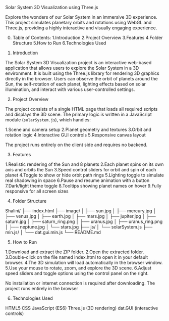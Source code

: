 Solar System 3D Visualization using Three.js

Explore the wonders of our Solar System in an immersive 3D experience.
This project simulates planetary orbits and rotations using WebGL and Three.js, providing a highly interactive and visually engaging experience.


0. Table of Contents:
1.Introduction
2.Project Overview
3.Features
4.Folder Structure
5.How to Run
6.Technologies Used


1. Introduction

The Solar System 3D Visualization project is an interactive web-based application that allows users to explore the Solar System in a 3D environment. It is built using the Three.js library for rendering 3D graphics directly in the browser.
Users can observe the orbit of planets around the Sun, the self-rotation of each planet, lighting effects based on solar illumination, and interact with various user-controlled settings.


2. Project Overview

The project consists of a single HTML page that loads all required scripts and displays the 3D scene. The primary logic is written in a JavaScript module (`solarSystem.js`), which handles:

1.Scene and camera setup
2.Planet geometry and textures
3.Orbit and rotation logic
4.Interactive GUI controls
5.Responsive canvas layout

The project runs entirely on the client side and requires no backend.

3. Features

1.Realistic rendering of the Sun and 8 planets
2.Each planet spins on its own axis and orbits the Sun
3.Speed control sliders for orbit and spin of each planet
4.Toggle to show or hide orbit path rings
5.Lighting toggle to simulate real shadowing in space
6.Pause and resume animation with a button
7.Dark/light theme toggle
8.Tooltips showing planet names on hover
9.Fully responsive for all screen sizes


4. Folder Structure

Shalini/
├── index.html
├── image/
│   ├── sun.jpg
│   ├── mercury.jpg
│   ├── venus.jpg
│   ├── earth.jpg
│   ├── mars.jpg
│   ├── jupiter.jpg
│   ├── saturn.jpg
│   ├── saturn\_ring.png
│   ├── uranus.jpg
│   ├── uranus\_ring.png
│   ├── neptune.jpg
│   └── stars.jpg
├── js/
│   └── solarSystem.js
├── min.js/
│   └── dat.gui.min.js
└── README.md


5. How to Run 

1.Download and extract the ZIP folder.
2.Open the extracted folder.
3.Double-click on the file named index.html to open it in your default browser.
4.The 3D simulation will load automatically in the browser window.
5.Use your mouse to rotate, zoom, and explore the 3D scene.
6.Adjust speed sliders and toggle options using the control panel on the right.

No installation or internet connection is required after downloading. The project runs entirely in the browser


6. Technologies Used

HTML5
CSS
JavaScript (ES6)
Three.js (3D rendering)
dat.GUI (interactive controls)

